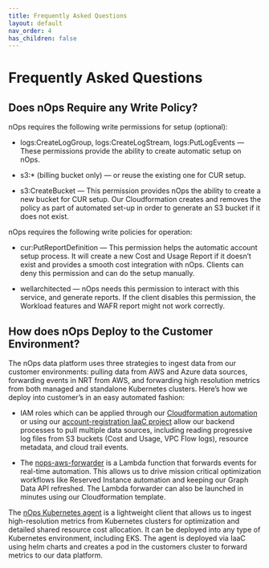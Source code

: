 ```yaml
---
title: Frequently Asked Questions
layout: default
nav_order: 4
has_children: false
---
```


# Frequently Asked Questions #

## Does nOps Require any Write Policy? ##

nOps requires the following write permissions for setup (optional):

*   logs:CreateLogGroup, logs:CreateLogStream, logs:PutLogEvents — These permissions provide the ability to create automatic setup on nOps.
    
*   s3:\* (billing bucket only) — or reuse the existing one for CUR setup.
    
*   s3:CreateBucket — This permission provides nOps the ability to create a new bucket for CUR setup. Our Cloudformation creates and removes the policy as part of automated set-up in order to generate an S3 bucket if it does not exist.
    

nOps requires the following write policies for operation:

*   cur:PutReportDefinition — This permission helps the automatic account setup process. It will create a new Cost and Usage Report if it doesn’t exist and provides a smooth cost integration with nOps. Clients can deny this permission and can do the setup manually.
    
*   wellarchitected — nOps needs this permission to interact with this service, and generate reports. If the client disables this permission, the Workload features and WAFR report might not work correctly.
    


## How does nOps Deploy to the Customer Environment? ## 


The nOps data platform uses three strategies to ingest data from our customer environments: pulling data from AWS and Azure data sources, forwarding events in NRT from AWS, and forwarding high resolution metrics from both managed and standalone Kubernetes clusters. Here’s how we deploy into customer’s in an easy automated fashion:

*   IAM roles which can be applied through our [Cloudformation automation](https://us-west-2.console.aws.amazon.com/cloudformation/home?region=us-west-2#/stacks/quickcreate?templateURL=https://s3-us-west-2.amazonaws.com/nops-users/nOpsRole.yaml&stackName=Nops-Integration-1fc5&param_NopsAuthURL=https%3A//app.nops.io/c/aws/integration/%3Factive_token%3D1fc52ac0096c20439908a6606a989d9595d7&param_SystemBucketID=adf&param_ExternalID=0eacb750-0f94-11ed-9eee-8169c6f45fe1&param_ActiveToken=1fc5) or using our [account-registration IaaC project](https://github.com/nops-io/nops-cloud-account-registration) allow our backend processes to pull multiple data sources, including reading progressive log files from S3 buckets (Cost and Usage, VPC Flow logs), resource metadata, and cloud trail events.
    
*   The [nops-aws-forwarder](https://github.com/nops-io/nops-aws-forwarder) is a Lambda function that forwards events for real-time automation. This allows us to drive mission critical optimization workflows like Reserved Instance automation and keeping our Graph Data API refreshed. The Lambda forwarder can also be launched in minutes using our Cloudformation template.
    

The [nOps Kubernetes agent](https://github.com/nops-io/nops-k8s-agent) is a lightweight client that allows us to ingest high-resolution metrics from Kubernetes clusters for optimization and detailed shared resource cost allocation. It can be deployed into any type of Kubernetes environment, including EKS. The agent is deployed via IaaC using helm charts and creates a pod in the customers cluster to forward metrics to our data platform.